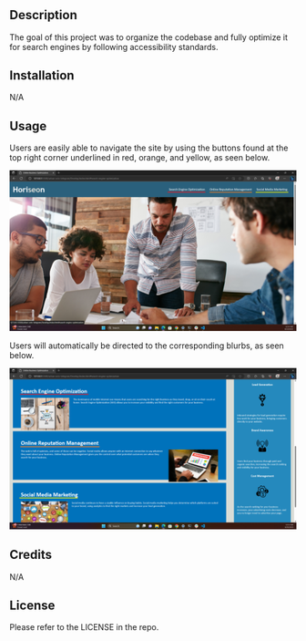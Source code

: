 # <Horiseon>

## Description

The goal of this project was to organize the codebase and fully optimize it for search engines by following accessibility standards. 

## Installation

N/A

## Usage

Users are easily able to navigate the site by using the buttons found at the top right corner underlined in red, orange, and yellow, as seen below.

![alt text](assets/images/Screenshot1.png)

Users will automatically be directed to the corresponding blurbs, as seen below.

![alt text](assets/images/Screenshot2.png)

## Credits

N/A

## License

Please refer to the LICENSE in the repo.
